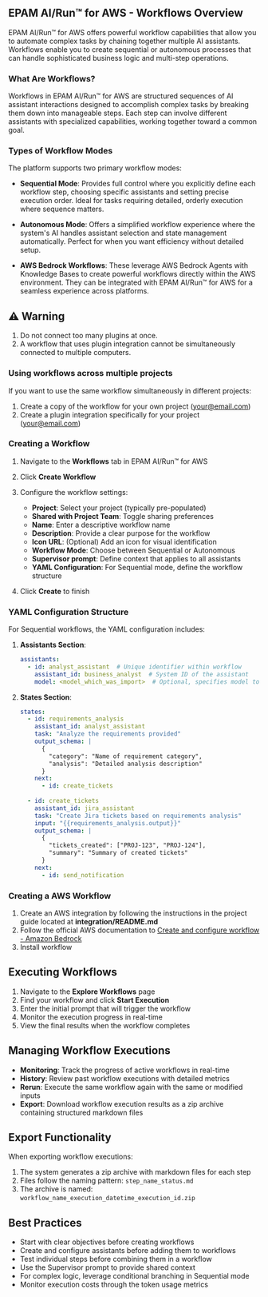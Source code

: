 ## EPAM AI/Run™ for AWS - Workflows Overview

EPAM AI/Run™ for AWS offers powerful workflow capabilities that allow you to automate complex tasks by chaining together multiple AI assistants. Workflows enable you to create sequential or autonomous processes that can handle sophisticated business logic and multi-step operations.

### What Are Workflows?

Workflows in EPAM AI/Run™ for AWS are structured sequences of AI assistant interactions designed to accomplish complex tasks by breaking them down into manageable steps. Each step can involve different assistants with specialized capabilities, working together toward a common goal.

### Types of Workflow Modes

The platform supports two primary workflow modes:

- **Sequential Mode**: Provides full control where you explicitly define each workflow step, choosing specific assistants and setting precise execution order. Ideal for tasks requiring detailed, orderly execution where sequence matters.

- **Autonomous Mode**: Offers a simplified workflow experience where the system's AI handles assistant selection and state management automatically. Perfect for when you want efficiency without detailed setup.

- **AWS Bedrock Workflows**: These leverage AWS Bedrock Agents with Knowledge Bases to create powerful workflows directly within the AWS environment. They can be integrated with EPAM AI/Run™ for AWS for a seamless experience across platforms.

## ⚠️ Warning
1. Do not connect too many plugins at once.
2. A workflow that uses plugin integration cannot be simultaneously connected to multiple computers.

### Using workflows across multiple projects
If you want to use the same workflow simultaneously in different projects:
1. Create a copy of the workflow for your own project (your@email.com)
2. Create a plugin integration specifically for your project (your@email.com)

### Creating a Workflow

1. Navigate to the **Workflows** tab in EPAM AI/Run™ for AWS
2. Click **Create Workflow**
3. Configure the workflow settings:
   - **Project**: Select your project (typically pre-populated)
   - **Shared with Project Team**: Toggle sharing preferences
   - **Name**: Enter a descriptive workflow name
   - **Description**: Provide a clear purpose for the workflow
   - **Icon URL**: (Optional) Add an icon for visual identification
   - **Workflow Mode**: Choose between Sequential or Autonomous
   - **Supervisor prompt**: Define context that applies to all assistants
   - **YAML Configuration**: For Sequential mode, define the workflow structure

4. Click **Create** to finish

### YAML Configuration Structure

For Sequential workflows, the YAML configuration includes:

1. **Assistants Section**:
   ```yaml
   assistants:
     - id: analyst_assistant  # Unique identifier within workflow
       assistant_id: business_analyst  # System ID of the assistant
       model: <model_which_was_import>  # Optional, specifies model to use
2. **States Section**:
   ```yaml
   states:
     - id: requirements_analysis
       assistant_id: analyst_assistant
       task: "Analyze the requirements provided"
       output_schema: |
         {
           "category": "Name of requirement category",
           "analysis": "Detailed analysis description"
         }
       next:
         - id: create_tickets
         
     - id: create_tickets
       assistant_id: jira_assistant
       task: "Create Jira tickets based on requirements analysis"
       input: "{{requirements_analysis.output}}"
       output_schema: |
         {
           "tickets_created": ["PROJ-123", "PROJ-124"],
           "summary": "Summary of created tickets"
         }
       next:
         - id: send_notification


### Creating a AWS Workflow
1. Create an AWS integration by following the instructions in the project guide located at **integration/README.md**
2. Follow the official AWS documentation to [Create and configure workflow - Amazon Bedrock](https://docs.aws.amazon.com/bedrock/latest/userguide/flows-create.html)
3. Install workflow

## Executing Workflows

1. Navigate to the **Explore Workflows** page
2. Find your workflow and click **Start Execution**
3. Enter the initial prompt that will trigger the workflow
4. Monitor the execution progress in real-time
5. View the final results when the workflow completes

## Managing Workflow Executions

- **Monitoring**: Track the progress of active workflows in real-time
- **History**: Review past workflow executions with detailed metrics
- **Rerun**: Execute the same workflow again with the same or modified inputs
- **Export**: Download workflow execution results as a zip archive containing structured markdown files

## Export Functionality

When exporting workflow executions:

1. The system generates a zip archive with markdown files for each step
2. Files follow the naming pattern: `step_name_status.md`
3. The archive is named: `workflow_name_execution_datetime_execution_id.zip`

## Best Practices

- Start with clear objectives before creating workflows
- Create and configure assistants before adding them to workflows
- Test individual steps before combining them in a workflow
- Use the Supervisor prompt to provide shared context
- For complex logic, leverage conditional branching in Sequential mode
- Monitor execution costs through the token usage metrics